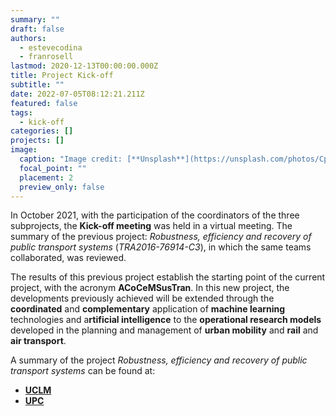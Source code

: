 ```yaml
---
summary: ""
draft: false
authors:
  - estevecodina
  - franrosell
lastmod: 2020-12-13T00:00:00.000Z
title: Project Kick-off
subtitle: ""
date: 2022-07-05T08:12:21.211Z
featured: false
tags:
  - kick-off
categories: []
projects: []
image:
  caption: "Image credit: [**Unsplash**](https://unsplash.com/photos/CpkOjOcXdUY)"
  focal_point: ""
  placement: 2
  preview_only: false
---
```

In October 2021, with the participation of the coordinators of the three subprojects, the **Kick-off meeting** was held in a virtual meeting. The summary of the previous project: *Robustness, efficiency and recovery of public transport systems* (*TRA2016-76914-C3*), in which the same teams collaborated, was reviewed.

The results of this previous project establish the starting point of the current project, with the acronym **ACoCeMSusTran**. In this new project, the developments previously achieved will be extended through the **coordinated** and **complementary** application of **machine learning** technologies and a**rtificial intelligence** to the **operational research models** developed in the planning and management of **urban mobility** and **rail** and **air transport**.

A summary of the project *Robustness, efficiency and recovery of public transport systems* can be found at:

* [**UCLM** ](https://blog.uclm.es/grupomat/investigacion/) 
* **[UPC](https://futur.upc.edu/19380141)**
